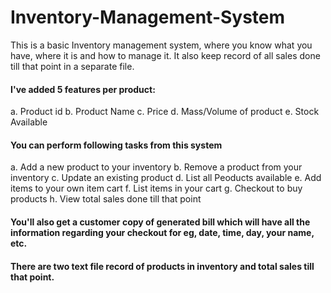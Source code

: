 # Inventory-Management-System
This is a basic Inventory management system, where you know what you have, where it is and how to manage it. It also keep record of all sales done till that point in a separate file.

#### I've added 5 features per product:
  a. Product id
  b. Product Name
  c. Price
  d. Mass/Volume of product
  e. Stock Available

#### You can perform following tasks from this system
  a. Add a new product to your inventory
  b. Remove a product from your inventory
  c. Update an existing product
  d. List all Peoducts available
  e. Add items to your own item cart
  f. List items in your cart
  g. Checkout to buy products
  h. View total sales done till that point
  
#### You'll also get a customer copy of  generated bill which will have all the information regarding your checkout for eg, date, time, day, your name, etc.

#### There are two text file record of products in inventory and total sales till that point.
